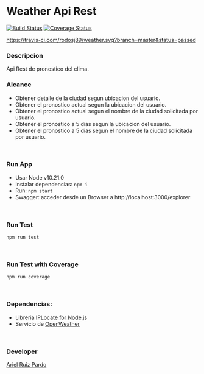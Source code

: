 # Weather Api Rest
[![Build Status](https://travis-ci.com/rodosj89/weather.svg?branch=master)](https://travis-ci.com/rodosj89/weather)
[![Coverage Status](https://coveralls.io/repos/github/rodosj89/weather-coverage/badge.svg)](https://coveralls.io/r/github/rodosj89/weather-coverage)


https://travis-ci.com/rodosj89/weather.svg?branch=master&status=passed
### Descripcion
Api Rest de pronostico del clima.

### Alcance
- Obtener detalle de la ciudad segun ubicacion del usuario.
- Obtener el pronostico actual segun la ubicacion del usuario.
- Obtener el pronostico actual segun el nombre de la ciudad solicitada por usuario.
- Obtener el pronostico a 5 dias segun la ubicacion del usuario.
- Obtener el pronostico a 5 dias segun el nombre de la ciudad solicitada por usuario.

&nbsp;

### Run App

- Usar Node v10.21.0
- Instalar dependencias: `npm i`
- Run: `npm start`
- Swagger: acceder desde un Browser a http://localhost:3000/explorer

&nbsp;

### Run Test
```
npm run test
```
&nbsp;

### Run Test with Coverage
```
npm run coverage
```
&nbsp;

### Dependencias:
- Libreria [IPLocate for Node.js](https://www.npmjs.com/package/node-iplocate)
- Servicio de [OpenWeather](https://openweathermap.org/)

&nbsp;

### Developer
[Ariel Ruiz Pardo](https://www.linkedin.com/in/rodolfo-ariel-ruiz-pardo/)

